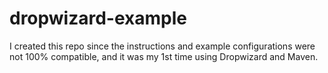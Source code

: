 # dropwizard-example
I created this repo since the instructions and example configurations were not 100% compatible, and it was my 1st time using Dropwizard and Maven.
